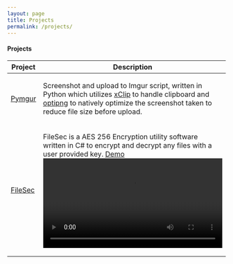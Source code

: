 ```yaml
--- 
layout: page
title: Projects
permalink: /projects/ 
--- 
```


#### <i class="fa fa-folder-open" aria-hidden="true"></i> Projects

<table class="u-full-width">
    <thead>
        <tr>
            <th>Project </th>
            <th>Description</th>
        </tr>
    </thead>
    <tbody>
        <tr>
            <td><a href="https://prashant.me/development/2017/05/19/pymgur-screenshot-and-imgur-upload-script-written-in-python.html">Pymgur</a></td>
            <td>
                <p>Screenshot and upload to Imgur script, written in Python which utilizes <a href="https://github.com/astrand/xclip">xClip</a>                    to handle clipboard and <a href="http://optipng.sourceforge.net/">optipng</a> to natively optimize the
                    screenshot taken to reduce file size before upload.</p>
            </td>
        </tr>
        <tr>
            <td><a href="#">FileSec</a></td>
            <td>
                <p>FileSec is a AES 256 Encryption utility software written in C# to encrypt and decrypt any files with a user
                    provided key. <a href="https://i.imgur.com/MUPVc3Y.mp4" data-rel="lightcase">Demo</a>
                    <br/>
                    <video width="100%" controls>
                        <source src="https://i.imgur.com/MUPVc3Y.mp4" type="video/mp4">
                    </video>
                </p>
            </td>
        </tr>
    </tbody>
</table>